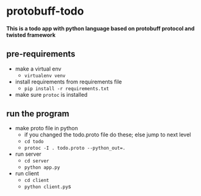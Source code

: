 # protobuff-todo
#### This is a todo app with python language based on protobuff protocol and twisted framework

## pre-requirements
* make a virtual env
    * `virtualenv venv`
* install requirements from requirements file
    * `pip install -r requirements.txt`
* make sure `protoc` is installed

## run the program
* make proto file in python
    * if you changed the todo.proto file do these; else jump to next level      
    * `cd todo`
    * `protoc -I . todo.proto --python_out=.`
* run server
    * `cd server` 
    * `python app.py`
* run client
    * `cd client`
    * `python client.py`s
